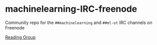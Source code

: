 # machinelearning-IRC-freenode
Community repo for the `##machinelearning` and `##ml-ot` IRC channels on Freenode 

[Reading Group](ReadingGroup/README.md)
